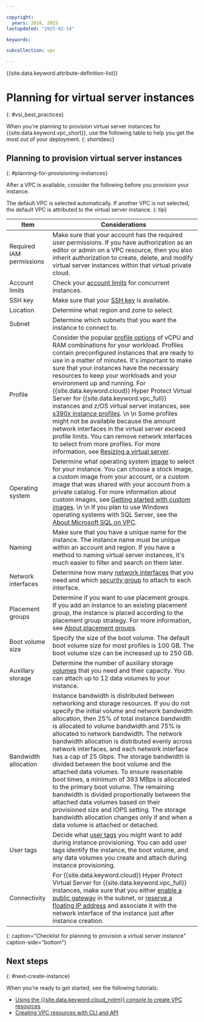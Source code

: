 ```yaml
---

copyright:
  years: 2018, 2025
lastupdated: "2025-02-14"

keywords:

subcollection: vpc

---
```


{{site.data.keyword.attribute-definition-list}}

# Planning for virtual server instances
{: #vsi_best_practices}

When you're planning to provision virtual server instances for {{site.data.keyword.vpc_short}}, use the following table to help you get the most out of your deployment.
{: shortdesc}

## Planning to provision virtual server instances
{: #planning-for-provisioning-instances}

After a VPC is available, consider the following before you provision your instance.

The default VPC is selected automatically. If another VPC is not selected, the default VPC is attributed to the virtual server instance.
{: tip}

| Item | Considerations |
|------| ----- |
| Required IAM permissions | Make sure that your account has the required user permissions. If you have authorization as an editor or admin on a VPC resource, then you also inherit authorization to create, delete, and modify virtual server instances within that virtual private cloud.|
| Account limits | Check your [account limits](/docs/vpc?topic=vpc-quotas) for concurrent instances.|
| SSH key | Make sure that your [SSH key](/docs/vpc?topic=vpc-ssh-keys#ssh-keys) is available.|
| Location | Determine what region and zone to select.|
| Subnet | Determine which subnets that you want the instance to connect to.|
| Profile | Consider the popular [profile options](/docs/vpc?topic=vpc-profiles#profiles) of vCPU and RAM combinations for your workload. Profiles contain preconfigured instances that are ready to use in a matter of minutes. It's important to make sure that your instances have the necessary resources to keep your workloads and your environment up and running. For {{site.data.keyword.cloud}} Hyper Protect Virtual Server for {{site.data.keyword.vpc_full}} instances and z/OS virtual server instances, see [s390x instance profiles](/docs/vpc?topic=vpc-vs-profiles).  \n  \n Some profiles might not be available because the amount network interfaces in the virtual server exceed profile limits. You can remove network interfaces to select from more profiles. For more information, see [Resizing a virtual server](/docs/vpc?topic=vpc-resizing-an-instance).|
| Operating system | Determine what operating system [image](/docs/vpc?topic=vpc-about-images) to select for your instance. You can choose a stock image, a custom image from your account, or a custom image that was shared with your account from a private catalog. For more information about custom images, see [Getting started with custom images](/docs/vpc?topic=vpc-planning-custom-images). \n  \n  If you plan to use Windows operating systems with SQL Server, see the [About Microsoft SQL on VPC](/docs/microsoft?topic=microsoft-mssql-about). |
| Naming | Make sure that you have a unique name for the instance. The instance name must be unique within an account and region. If you have a method to naming virtual server instances, it's much easier to filter and search on them later. |
| Network interfaces | Determine how many [network interfaces](/docs/vpc?topic=vpc-using-instance-vnics#about-network-interfaces) that you need and which [security group](/docs/vpc?topic=vpc-using-security-groups) to attach to each interface.|
| Placement groups | Determine if you want to use placement groups. If you add an instance to an existing placement group, the instance is placed according to the placement group strategy. For more information, see [About placement groups](/docs/vpc?topic=vpc-about-placement-groups-for-vpc). |
| Boot volume size | Specify the size of the boot volume. The default boot volume size for most profiles is 100 GB. The boot volume size can be increased up to 250 GB.|
| Auxillary storage | Determine the number of auxiliary storage [volumes](/docs/vpc?topic=vpc-block-storage-about#secondary-data-volumes) that you need and their capacity. You can attach up to 12 data volumes to your instance. |
| Bandwidth allocation | Instance bandwidth is distributed between networking and storage resources. If you do not specify the initial volume and network bandwidth allocation, then 25% of total instance bandwidth is allocated to volume bandwidth and 75% is allocated to network bandwidth. The network bandwidth allocation is distributed evenly across network interfaces, and each network interface has a cap of 25 Gbps. The storage bandwidth is divided between the boot volume and the attached data volumes. To ensure reasonable boot times, a minimum of 393 MBps is allocated to the primary boot volume. The remaining bandwidth is divided proportionally between the attached data volumes based on their provisioned size and IOPS setting. The storage bandwidth allocation changes only if and when a data volume is attached or detached.|
| User tags | Decide what [user tags](/docs/account?topic=account-tag&interface=ui) you might want to add during instance provisioning. You can add user tags identify the instance, the boot volume, and any data volumes you create and attach during instance provisioning. |
| Connectivity | For {{site.data.keyword.cloud}} Hyper Protect Virtual Server for {{site.data.keyword.vpc_full}} instances, make sure that you either [enable a public gateway](/docs/vpc?topic=vpc-about-networking-for-vpc#public-gateway-for-external-connectivity) in the subnet, or [reserve a floating IP address](/docs/vpc?topic=vpc-about-networking-for-vpc#floating-ip-for-external-connectivity) and associate it with the network interface of the instance just after instance creation. |
{: caption="Checklist for planning to provision a virtual server instance" caption-side="bottom"}

## Next steps
{: #next-create-instance}

When you're ready to get started, see the following tutorials:
 * [Using the {{site.data.keyword.cloud_notm}} console to create VPC resources](/docs/vpc?topic=vpc-creating-a-vpc-using-the-ibm-cloud-console)
 * [Creating VPC resources with CLI and API](/docs/vpc?topic=vpc-creating-vpc-resources-with-cli-and-api&interface=cli)
